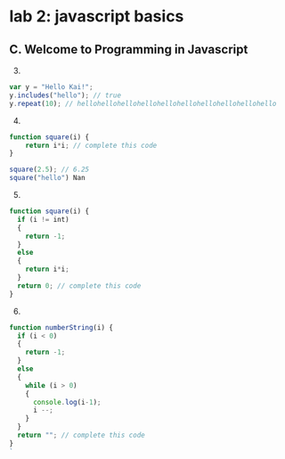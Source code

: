 # lab 2: javascript basics

## C. Welcome to Programming in Javascript

3.

```js
var y = "Hello Kai!";
y.includes("hello"); // true
y.repeat(10); // hellohellohellohellohellohellohellohellohellohello
```

4.

```js
function square(i) {
    return i*i; // complete this code
}

square(2.5); // 6.25
square("hello") Nan
```

5.

```js
function square(i) {
  if (i != int)
  {
    return -1;
  }
  else
  {
    return i*i;
  }
  return 0; // complete this code
}
```

6.

```js
function numberString(i) {
  if (i < 0)
  {
    return -1;
  }
  else
  {
    while (i > 0)
    {
      console.log(i-1);
      i --;
    }
  }
  return ""; // complete this code
}
`